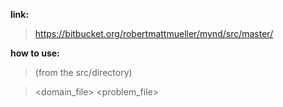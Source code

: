 **link:**
>https://bitbucket.org/robertmattmueller/mynd/src/master/

**how to use:**
>(from the src/directory)

><domain_file> <problem_file>

